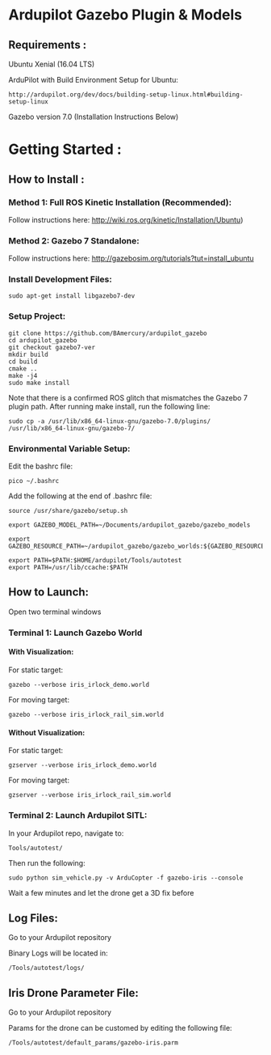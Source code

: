 # Ardupilot Gazebo Plugin & Models

## Requirements :

Ubuntu Xenial (16.04 LTS)

ArduPilot with Build Environment Setup for Ubuntu:

    http://ardupilot.org/dev/docs/building-setup-linux.html#building-setup-linux

Gazebo version 7.0 (Installation Instructions Below)


# Getting Started :
## How to Install :

### Method 1: Full ROS Kinetic Installation (Recommended):

Follow instructions here:
    http://wiki.ros.org/kinetic/Installation/Ubuntu) 

### Method 2: Gazebo 7 Standalone:

Follow instructions here:
    http://gazebosim.org/tutorials?tut=install_ubuntu  

### Install Development Files:

    sudo apt-get install libgazebo7-dev

### Setup Project:



````
git clone https://github.com/BAmercury/ardupilot_gazebo
cd ardupilot_gazebo
git checkout gazebo7-ver
mkdir build
cd build
cmake ..
make -j4
sudo make install
````

Note that there is a confirmed ROS glitch that mismatches the Gazebo 7 plugin path. After running make install, run the following line:
````
sudo cp -a /usr/lib/x86_64-linux-gnu/gazebo-7.0/plugins/ /usr/lib/x86_64-linux-gnu/gazebo-7/
````

### Environmental Variable Setup:

Edit the bashrc file:
````
pico ~/.bashrc
````

Add the following at the end of .bashrc file:
````
source /usr/share/gazebo/setup.sh

export GAZEBO_MODEL_PATH=~/Documents/ardupilot_gazebo/gazebo_models

export GAZEBO_RESOURCE_PATH=~/ardupilot_gazebo/gazebo_worlds:${GAZEBO_RESOURCE_PATH}

export PATH=$PATH:$HOME/ardupilot/Tools/autotest
export PATH=/usr/lib/ccache:$PATH
````



## How to Launch:

Open two terminal windows



### Terminal 1: Launch Gazebo World 

#### With Visualization:

For static target:
````
gazebo --verbose iris_irlock_demo.world
````

For moving target:
````
gazebo --verbose iris_irlock_rail_sim.world
````

#### Without Visualization:

For static target:
````
gzserver --verbose iris_irlock_demo.world
````

For moving target:
````
gzserver --verbose iris_irlock_rail_sim.world
````


### Terminal 2: Launch Ardupilot SITL:

In your Ardupilot repo, navigate to:
````
Tools/autotest/
````
Then run the following:
````
sudo python sim_vehicle.py -v ArduCopter -f gazebo-iris --console
````

Wait a few minutes and let the drone get a 3D fix before

## Log Files:

Go to your Ardupilot repository

Binary Logs will be located in:
````
/Tools/autotest/logs/
````

## Iris Drone Parameter File:

Go to your Ardupilot repository

Params for the drone can be customed by editing the following file:
````
/Tools/autotest/default_params/gazebo-iris.parm
````